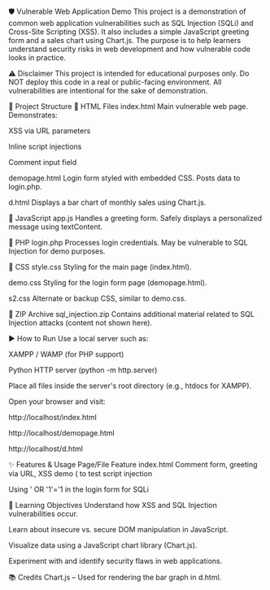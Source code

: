 🛡 Vulnerable Web Application Demo
This project is a demonstration of common web application vulnerabilities such as SQL Injection (SQLi) and Cross-Site Scripting (XSS). It also includes a simple JavaScript greeting form and a sales chart using Chart.js. The purpose is to help learners understand security risks in web development and how vulnerable code looks in practice.

⚠️ Disclaimer
This project is intended for educational purposes only.
Do NOT deploy this code in a real or public-facing environment.
All vulnerabilities are intentional for the sake of demonstration.

📂 Project Structure
🔸 HTML Files
index.html
Main vulnerable web page. Demonstrates:

XSS via URL parameters

Inline script injections

Comment input field

demopage.html
Login form styled with embedded CSS. Posts data to login.php.

d.html
Displays a bar chart of monthly sales using Chart.js.

🔸 JavaScript
app.js
Handles a greeting form. Safely displays a personalized message using textContent.

🔸 PHP
login.php
Processes login credentials. May be vulnerable to SQL Injection for demo purposes.

🔸 CSS
style.css
Styling for the main page (index.html).

demo.css
Styling for the login form page (demopage.html).

s2.css
Alternate or backup CSS, similar to demo.css.

🔸 ZIP Archive
sql_injection.zip
Contains additional material related to SQL Injection attacks (content not shown here).

▶️ How to Run
Use a local server such as:

XAMPP / WAMP (for PHP support)

Python HTTP server (python -m http.server)

Place all files inside the server's root directory (e.g., htdocs for XAMPP).

Open your browser and visit:

http://localhost/index.html

http://localhost/demopage.html

http://localhost/d.html

✨ Features & Usage
Page/File	Feature
index.html	Comment form, greeting via URL, XSS demo (<script> injection)
app.js	Form submission with DOM-safe output
demopage.html	Login page posting to login.php, intended for SQLi demonstration
login.php	Backend login logic (not visible here), likely contains vulnerable SQL
d.html	Displays a dynamic bar chart using Chart.js
Try:

Opening index.html?Hello+World → Message appears

Adding <script>alert('XSS')</script> to test script injection

Using ' OR '1'='1 in the login form for SQLi

🎯 Learning Objectives
Understand how XSS and SQL Injection vulnerabilities occur.

Learn about insecure vs. secure DOM manipulation in JavaScript.

Visualize data using a JavaScript chart library (Chart.js).

Experiment with and identify security flaws in web applications.

📚 Credits
Chart.js – Used for rendering the bar graph in d.html.

